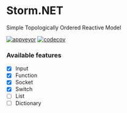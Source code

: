 # Storm.NET
Simple Topologically Ordered Reactive Model

[![appveyor](https://ci.appveyor.com/api/projects/status/github/StormDotNet/Storm.NET?svg=true)](https://ci.appveyor.com/project/StormDotNetAdmin/storm-net)
[![codecov](https://codecov.io/gh/StormDotNet/Storm.NET/branch/master/graph/badge.svg)](https://codecov.io/gh/StormDotNet/Storm.NET)

### Available features

  - [X] Input
  - [X] Function
  - [X] Socket
  - [X] Switch
  - [ ] List
  - [ ] Dictionary  
